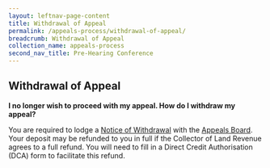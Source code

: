 ```yaml
---
layout: leftnav-page-content
title: Withdrawal of Appeal
permalink: /appeals-process/withdrawal-of-appeal/
breadcrumb: Withdrawal of Appeal
collection_name: appeals-process
second_nav_title: Pre-Hearing Conference
---
```


Withdrawal of Appeal
---

**I no longer wish to proceed with my appeal.  How do I withdraw my appeal?**

You are required to lodge a <u>Notice of Withdrawal</u> with the [Appeals Board](/files/Regulation19-Withdrawal-of-appeal.pdf/).  Your deposit may be refunded to you in full if the Collector of Land Revenue agrees to a full refund.  You will need to fill in a Direct Credit Authorisation (DCA) form to facilitate this refund.
